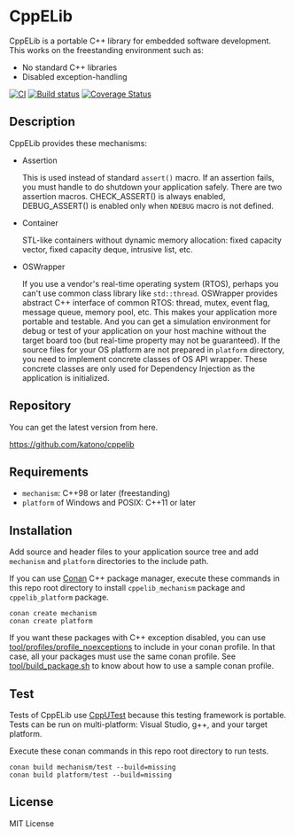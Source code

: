 # CppELib

CppELib is a portable C++ library for embedded software development.
This works on the freestanding environment such as:
* No standard C++ libraries
* Disabled exception-handling

[![CI](https://github.com/katono/cppelib/actions/workflows/main.yml/badge.svg?branch=master)](https://github.com/katono/cppelib/actions/workflows/main.yml)
[![Build status](https://ci.appveyor.com/api/projects/status/v2kqt2jvw8m7mija/branch/master?svg=true)](https://ci.appveyor.com/project/katono/cppelib/branch/master)
[![Coverage Status](https://coveralls.io/repos/github/katono/cppelib/badge.svg?branch=master)](https://coveralls.io/github/katono/cppelib?branch=master)


## Description

CppELib provides these mechanisms:

* Assertion

    This is used instead of standard `assert()` macro.
    If an assertion fails, you must handle to do shutdown your application safely.
    There are two assertion macros.
    CHECK_ASSERT() is always enabled, DEBUG_ASSERT() is enabled only when `NDEBUG` macro is not defined.

* Container

    STL-like containers without dynamic memory allocation: fixed capacity vector, fixed capacity deque, intrusive list, etc.

* OSWrapper

    If you use a vendor's real-time operating system (RTOS), perhaps you can't use common class library like `std::thread`.
    OSWrapper provides abstract C++ interface of common RTOS: thread, mutex, event flag, message queue, memory pool, etc.
    This makes your application more portable and testable.
    And you can get a simulation environment for debug or test of your application on your host machine without the target board too (but real-time property may not be guaranteed).
    If the source files for your OS platform are not prepared in `platform` directory, you need to implement concrete classes of OS API wrapper. These concrete classes are only used for Dependency Injection as the application is initialized.

## Repository

You can get the latest version from here.

https://github.com/katono/cppelib


## Requirements

* `mechanism`: C++98 or later (freestanding)
* `platform` of Windows and POSIX: C++11 or later


## Installation

Add source and header files to your application source tree and add `mechanism` and `platform` directories to the include path.

If you can use [Conan](https://conan.io/) C++ package manager, execute these commands in this repo root directory to install `cppelib_mechanism` package and `cppelib_platform` package.
```
conan create mechanism
conan create platform
```

If you want these packages with C++ exception disabled, you can use [tool/profiles/profile_noexceptions](tool/profiles/profile_noexceptions) to include in your conan profile.
In that case, all your packages must use the same conan profile.
See [tool/build_package.sh](tool/build_package.sh) to know about how to use a sample conan profile.


## Test

Tests of CppELib use [CppUTest](http://cpputest.github.io/) because this testing framework is portable.
Tests can be run on multi-platform: Visual Studio, g++, and your target platform.

Execute these conan commands in this repo root directory to run tests.

```
conan build mechanism/test --build=missing
conan build platform/test --build=missing
```


## License

MIT License


